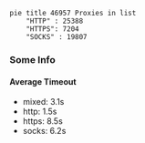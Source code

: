 
```mermaid
pie title 46957 Proxies in list
    "HTTP" : 25388
    "HTTPS": 7204
    "SOCKS" : 19807
```

### Some Info
#### Average Timeout

- mixed: 3.1s
- http: 1.5s
- https: 8.5s
- socks: 6.2s